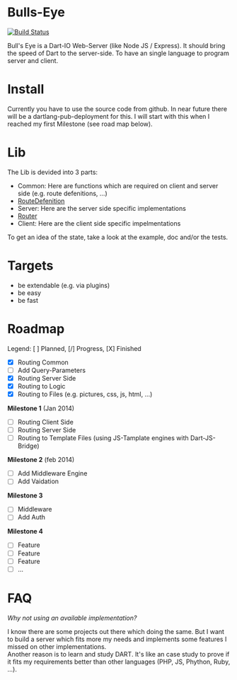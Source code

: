 Bulls-Eye
=========

[![Build Status](https://drone.io/github.com/SoftHai/Bulls-Eye/status.png)](https://drone.io/github.com/SoftHai/Bulls-Eye/latest)

Bull's Eye is a Dart-IO Web-Server (like Node JS / Express). It should bring the speed of Dart to the server-side. To have an single language to program server and client.

Install
=========

Currently you have to use the source code from github.
In near future there will be a dartlang-pub-deployment for this. I will start with this when I reached my first Milestone (see road map below).

Lib
=========
The Lib is devided into 3 parts:
* Common: Here are functions which are required on client and server side (e.g. route defenitions, ...)
 * [RouteDefenition](https://github.com/SoftHai/Bulls-Eye/blob/master/doc/RouteDefenition.md)
* Server: Here are the server side specific implementations
 * [Router](https://github.com/SoftHai/Bulls-Eye/blob/master/doc/Router.md)
* Client: Here are the client side specific impelmentations

To get an idea of the state, take a look at the example, doc and/or the tests.

Targets
=========
* be extendable (e.g. via plugins)
* be easy
* be fast


Roadmap
=========
Legend: [ ] Planned, [/] Progress, [X] Finished


- [X] Routing Common
 - [ ] Add Query-Parameters
- [X] Routing Server Side
 - [X] Routing to Logic
 - [X] Routing to Files (e.g. pictures, css, js, html, ...)

**Milestone 1** (Jan 2014)

- [ ] Routing Client Side
- [ ] Routing Server Side
 - [ ] Routing to Template Files (using JS-Tamplate engines with Dart-JS-Bridge)

**Milestone 2** (feb 2014)

- [ ] Add Middleware Engine
 - [ ] Add Vaidation

**Milestone 3**

- [ ] Middleware
 - [ ] Add Auth

**Milestone 4**

- [ ] Feature
- [ ] Feature
- [ ] Feature
- [ ] ...

FAQ
=========
*Why not using an available implementation?*

I know there are some projects out there which doing the same. But I want to build a server which fits more my needs and implements some features I missed on other implementations. <br/>
Another reason is to learn and study DART. It's like an case study to prove if it fits my requirements better than other languages (PHP, JS, Phython, Ruby, ...).
